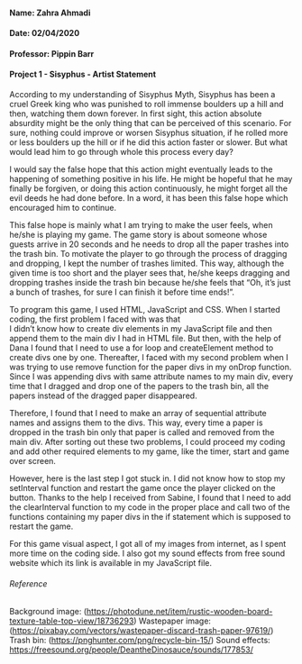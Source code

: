 #### Name: Zahra Ahmadi
#### Date: 02/04/2020
#### Professor: Pippin Barr
#### Project 1 - Sisyphus - Artist Statement

According to my understanding of Sisyphus Myth, Sisyphus has been a cruel Greek king who was punished to
roll immense boulders up a hill and then, watching them down forever. In first sight, this action absolute absurdity 
might be the only thing that can be perceived of this scenario. For sure, nothing could improve or worsen Sisyphus 
situation, if he rolled more or less boulders up the hill or if he did this action faster or slower. But what would lead him 
to go through whole this process every day? 

I would say the false hope that this action might eventually leads to the happening of something positive in his life. He 
might be hopeful that he may finally be forgiven, or doing this action continuously, he might forget all the evil deeds he 
had done before. In a word, it has been this false hope which encouraged him to continue.

This false hope is mainly what I am trying to make the user feels, when he/she is playing my game. The game story is 
about someone whose guests arrive in 20 seconds and he needs to drop all the paper trashes into the trash bin. 
To motivate the player to go through the process of dragging and dropping, I kept the number of trashes limited. 
This way, although the given time is too short and the player sees that, he/she keeps dragging and dropping trashes 
inside the trash bin because he/she feels that “Oh, it’s just a bunch of trashes, for sure I can finish it before time ends!”. 

To program this game, I used HTML, JavaScript and CSS. When I started coding, the first problem I faced with was that  
I didn’t know how to create div elements in my JavaScript file and then append them to the main div I had in HTML file. 
But then, with the help of Dana I found that I need to use a for loop and createElement method to create divs one by one. 
Thereafter, I faced with my second problem when I was trying to use remove function for the paper divs in my onDrop
function. Since I was appending divs with same attribute names to my main div, every time that I dragged and drop one 
of the papers to the trash bin, all the papers instead of the dragged paper disappeared. 

Therefore, I found that I need to make an array of sequential attribute names and assigns them to the divs. This way, 
every time a paper is dropped in the trash bin only that paper is called and removed from the main div. After sorting out 
these two problems, I could proceed my coding and add other required elements to my game, like the timer, start and 
game over screen. 

However, here is the last step I got stuck in. I did not know how to stop my setInterval function and restart the game once 
the player clicked on the button. Thanks to the help I received from Sabine, I found that I need to add the clearInterval 
function to my code in the proper place and call two of the functions containing my paper divs in the if statement which is 
supposed to restart the game.

For this game visual aspect, I got all of my images from internet, as I spent more time on the coding side.
I also got my sound effects from free sound website which its link is available in my JavaScript file.

###### Reference
Background image: (https://photodune.net/item/rustic-wooden-board-texture-table-top-view/18736293)
Wastepaper image: (https://pixabay.com/vectors/wastepaper-discard-trash-paper-97619/)
Trash bin: (https://pnghunter.com/png/recycle-bin-15/)
Sound effects: https://freesound.org/people/DeantheDinosauce/sounds/177853/




